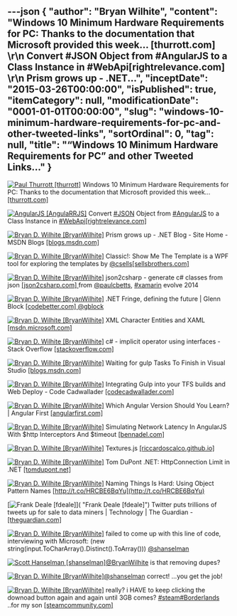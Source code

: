 ---json
{
  "author": "Bryan Wilhite",
  "content": "Windows 10 Minimum Hardware Requirements for PC: Thanks to the documentation that Microsoft provided this week... [thurrott.com] \r\n      Convert #JSON Object from #AngularJS to a Class Instance in #WebApi[rightrelevance.com] \r\n      Prism grows up - .NET...",
  "inceptDate": "2015-03-26T00:00:00",
  "isPublished": true,
  "itemCategory": null,
  "modificationDate": "0001-01-01T00:00:00",
  "slug": "windows-10-minimum-hardware-requirements-for-pc-and-other-tweeted-links",
  "sortOrdinal": 0,
  "tag": null,
  "title": "“Windows 10 Minimum Hardware Requirements for PC” and other Tweeted Links…"
}
---

[<img alt="Paul Thurrott [thurrott]" src="https://songhay.blob.core.windows.net/shared-social-twitter/thurrott.jpeg">](http://t.co/HTMQCSc0Np "Paul Thurrott [thurrott]") Windows 10 Minimum Hardware Requirements for PC: Thanks to the documentation that Microsoft provided this week... [[thurrott.com] ](https://www.thurrott.com/windows/windows-10/2257/windows-10-minimum-hardware-requirements-for-pc?utm_medium=twitter&utm_source=twitterfeed)

[<img alt="AngularJS [AngulaRRJS]" src="https://songhay.blob.core.windows.net/shared-social-twitter/AngulaRRJS.png">](http://t.co/5ps7e8htwc "AngularJS [AngulaRRJS]") Convert [#JSON](http://search.twitter.com/search?q=%23JSON) Object from [#AngularJS](http://search.twitter.com/search?q=%23AngularJS) to a Class Instance in [#WebApi](http://search.twitter.com/search?q=%23WebApi)[[rightrelevance.com] ](http://www.rightrelevance.com/search/articles/hero?query=angularjs&article=d0687948bdab4faed03d0b1d7a0ad6fd31f6ab6e&taccount=angularrjs)

[<img alt="Bryan D. Wilhite [BryanWilhite]" src="https://songhay.blob.core.windows.net/shared-social-twitter/BryanWilhite.jpeg">](http://t.co/UNdqV0Z1zz "Bryan D. Wilhite [BryanWilhite]") Prism grows up - .NET Blog - Site Home - MSDN Blogs [[blogs.msdn.com] ](http://blogs.msdn.com/b/dotnet/archive/2015/03/19/prism-grows-up.aspx)

[<img alt="Bryan D. Wilhite [BryanWilhite]" src="https://songhay.blob.core.windows.net/shared-social-twitter/BryanWilhite.jpeg">](http://t.co/UNdqV0Z1zz "Bryan D. Wilhite [BryanWilhite]") Classic!: Show Me The Template is a WPF tool for exploring the templates by [@csells](http://twitter.com/csells)[[sellsbrothers.com] ](http://www.sellsbrothers.com/Posts/Details/2091)

[<img alt="Bryan D. Wilhite [BryanWilhite]" src="https://songhay.blob.core.windows.net/shared-social-twitter/BryanWilhite.jpeg">](http://t.co/UNdqV0Z1zz "Bryan D. Wilhite [BryanWilhite]") json2csharp - generate c# classes from json [[json2csharp.com] ](http://json2csharp.com/) from [@paulcbetts](http://twitter.com/paulcbetts), [#xamarin](http://search.twitter.com/search?q=%23xamarin) evolve 2014 

[<img alt="Bryan D. Wilhite [BryanWilhite]" src="https://songhay.blob.core.windows.net/shared-social-twitter/BryanWilhite.jpeg">](http://t.co/UNdqV0Z1zz "Bryan D. Wilhite [BryanWilhite]") .NET Fringe, defining the future | Glenn Block [[codebetter.com] ](http://codebetter.com/glennblock/2015/03/19/dotnet-fringe-defining-the-future/)[@gblock](http://twitter.com/gblock)

[<img alt="Bryan D. Wilhite [BryanWilhite]" src="https://songhay.blob.core.windows.net/shared-social-twitter/BryanWilhite.jpeg">](http://t.co/UNdqV0Z1zz "Bryan D. Wilhite [BryanWilhite]") XML Character Entities and XAML [[msdn.microsoft.com] ](https://msdn.microsoft.com/en-us/library/ms748250%28v=vs.110%29.aspx)

[<img alt="Bryan D. Wilhite [BryanWilhite]" src="https://songhay.blob.core.windows.net/shared-social-twitter/BryanWilhite.jpeg">](http://t.co/UNdqV0Z1zz "Bryan D. Wilhite [BryanWilhite]") c# - implicit operator using interfaces - Stack Overflow [[stackoverflow.com] ](http://stackoverflow.com/questions/143485/implicit-operator-using-interfaces)

[<img alt="Bryan D. Wilhite [BryanWilhite]" src="https://songhay.blob.core.windows.net/shared-social-twitter/BryanWilhite.jpeg">](http://t.co/UNdqV0Z1zz "Bryan D. Wilhite [BryanWilhite]") Waiting for gulp Tasks To Finish in Visual Studio [[blogs.msdn.com] ](http://blogs.msdn.com/b/cdndevs/archive/2015/03/18/waiting-for-gulp-tasks-to-finish-in-visual-studio.aspx)

[<img alt="Bryan D. Wilhite [BryanWilhite]" src="https://songhay.blob.core.windows.net/shared-social-twitter/BryanWilhite.jpeg">](http://t.co/UNdqV0Z1zz "Bryan D. Wilhite [BryanWilhite]") Integrating Gulp into your TFS builds and Web Deploy - Code Cadwallader [[codecadwallader.com] ](http://www.codecadwallader.com/2015/03/15/integrating-gulp-into-your-tfs-builds-and-web-deploy/)

[<img alt="Bryan D. Wilhite [BryanWilhite]" src="https://songhay.blob.core.windows.net/shared-social-twitter/BryanWilhite.jpeg">](http://t.co/UNdqV0Z1zz "Bryan D. Wilhite [BryanWilhite]") Which Angular Version Should You Learn? | Angular First [[angularfirst.com] ](http://angularfirst.com/which-angular-version-should-you-learn/)

[<img alt="Bryan D. Wilhite [BryanWilhite]" src="https://songhay.blob.core.windows.net/shared-social-twitter/BryanWilhite.jpeg">](http://t.co/UNdqV0Z1zz "Bryan D. Wilhite [BryanWilhite]") Simulating Network Latency In AngularJS With $http Interceptors And $timeout [[bennadel.com] ](http://www.bennadel.com/blog/2802-simulating-network-latency-in-angularjs-with-http-interceptors-and-timeout.htm)

[<img alt="Bryan D. Wilhite [BryanWilhite]" src="https://songhay.blob.core.windows.net/shared-social-twitter/BryanWilhite.jpeg">](http://t.co/UNdqV0Z1zz "Bryan D. Wilhite [BryanWilhite]") Textures.js [[riccardoscalco.github.io] ](http://riccardoscalco.github.io/textures/)

[<img alt="Bryan D. Wilhite [BryanWilhite]" src="https://songhay.blob.core.windows.net/shared-social-twitter/BryanWilhite.jpeg">](http://t.co/UNdqV0Z1zz "Bryan D. Wilhite [BryanWilhite]") Tom DuPont .NET: HttpConnection Limit in .NET [[tomdupont.net] ](http://www.tomdupont.net/2015/03/httpconnection-limit-in-net.html)

[<img alt="Bryan D. Wilhite [BryanWilhite]" src="https://songhay.blob.core.windows.net/shared-social-twitter/BryanWilhite.jpeg">](http://t.co/UNdqV0Z1zz "Bryan D. Wilhite [BryanWilhite]") Naming Things Is Hard: Using Object Pattern Names [http://t.co/HRCBE6BqYu](http://t.co/HRCBE6BqYu)

[<img alt="Frank Deale [fdeale]" src="https://songhay.blob.core.windows.net/shared-social-twitter/fdeale.jpeg">]( "Frank Deale [fdeale]") Twitter puts trillions of tweets up for sale to data miners | Technology | The Guardian - [[theguardian.com] ](http://www.theguardian.com/technology/2015/mar/18/twitter-puts-trillions-tweets-for-sale-data-miners?CMP=ema_827)

[<img alt="Bryan D. Wilhite [BryanWilhite]" src="https://songhay.blob.core.windows.net/shared-social-twitter/BryanWilhite.jpeg">](http://t.co/UNdqV0Z1zz "Bryan D. Wilhite [BryanWilhite]") failed to come up with this line of code, interviewing with Microsoft: (new string(input.ToCharArray().Distinct().ToArray())) [@shanselman](http://twitter.com/shanselman)

[<img alt="Scott Hanselman [shanselman]" src="https://songhay.blob.core.windows.net/shared-social-twitter/shanselman.jpeg">](http://t.co/KWE5X1k0pH "Scott Hanselman [shanselman]")[@BryanWilhite](http://twitter.com/BryanWilhite) is that removing dupes? 

[<img alt="Bryan D. Wilhite [BryanWilhite]" src="https://songhay.blob.core.windows.net/shared-social-twitter/BryanWilhite.jpeg">](http://t.co/UNdqV0Z1zz "Bryan D. Wilhite [BryanWilhite]")[@shanselman](http://twitter.com/shanselman) correct! ...you get the job! 

[<img alt="Bryan D. Wilhite [BryanWilhite]" src="https://songhay.blob.core.windows.net/shared-social-twitter/BryanWilhite.jpeg">](http://t.co/UNdqV0Z1zz "Bryan D. Wilhite [BryanWilhite]") really? i HAVE to keep clicking the downoad button again and again until 3GB comes? [#steam](http://search.twitter.com/search?q=%23steam)[#Borderlands](http://search.twitter.com/search?q=%23Borderlands) ..for my son [[steamcommunity.com] ](http://steamcommunity.com/discussions/forum/1/35221031552090106/)
